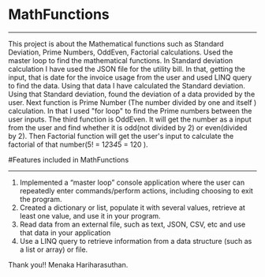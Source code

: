 # MathFunctions
****************
This project is about the Mathematical functions such as Standard Deviation, Prime Numbers, OddEven, Factorial calculations.
Used the master loop to find the mathematical functions.
In Standard deviation calculation I have used the JSON file for the utility bill.
In that, getting the input, that is date for the invoice usage from the user and used LINQ query to find the data.
Using that data I have calculated the Standard deviation.
Using that Standard deviation, found the deviation of a data provided by the user.
Next function is Prime Number (The number divided by one and itself ) calculation. In that I used "for loop" to find the Prime numbers between the user inputs.
The third function is OddEven.  It will get the number as a input from the user and find whether it is odd(not divided by 2) or even(divided by 2).
Then Factorial function will get the user's input to calculate the factorial of that number(5! = 1*2*3*4*5 = 120 ).

#Features included in MathFunctions
***********************************************
1. Implemented a “master loop” console application where the user can repeatedly enter commands/perform actions, including choosing to exit the program.
2. Created a dictionary or list, populate it with several values, retrieve at least one value, and use it in your program.
3. Read data from an external file, such as text, JSON, CSV, etc and use that data in your application
4. Use a LINQ query to retrieve information from a data structure (such as a list or array) or file.


Thank you!!
Menaka Hariharasuthan.    
